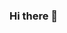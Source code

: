 ### Hi there 👋

<!--
**Kiaratabarez/Kiaratabarez** is a ✨ _special_ ✨ repository because its `README.md` (this file) appears on your GitHub profile.

Here are some ideas to get you started:

- 🔭 I’m currently working on 
- 🌱 I’m currently learning  a programar en el SiliconMisiones
- 👯 I’m looking to collaborate on ...
- 🤔 I’m looking for help with ...
- 💬 Ask me about ...
- 📫 How to reach me:
- 😄 Pronouns: 
- ⚡ Fun fact: A los trece años me recibi de Profesora de Taekwon-Do
-->

